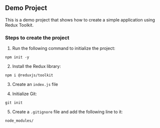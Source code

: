## Demo Project

This is a demo project that shows how to create a simple application using Redux Toolkit.


### Steps to create the project

1. Run the following command to initialize the project:
```
npm init -y
```

2. Install the Redux library:
```
npm i @reduxjs/toolkit
```

3. Create an `index.js` file

4. Initialize Git:
```
git init
```

5. Create a `.gitignore` file and add the following line to it:

```
node_modules/
```